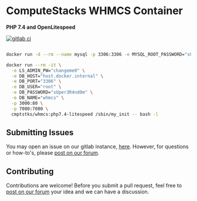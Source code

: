 # ComputeStacks WHMCS Container

**PHP 7.4 and OpenLitespeed**

[![gitlab ci](https://git.cmptstks.com/cs-public/images/whmcs/badges/main/pipeline.svg)](https://git.cmptstks.com/cs-public/images/whmcs/-/jobs)

```bash

docker run -d --rm --name mysql -p 3306:3306 -e MYSQL_ROOT_PASSWORD="sUper3R4nd0m" mariadb:10.3

docker run --rm -it \
  -e LS_ADMIN_PW="changeme0" \
  -e DB_HOST="host.docker.internal" \
  -e DB_PORT="3306" \
  -e DB_USER="root" \
  -e DB_PASSWORD="sUper3R4nd0m" \
  -e DB_NAME="whmcs" \
  -p 3000:80 \
  -p 7080:7080 \
  cmptstks/whmcs:php7.4-litespeed /sbin/my_init -- bash -l
```
  
## Submitting Issues

You may open an issue on our gitlab instance, [here](https://git.cmptstks.com/cs-public/images/whmcs/-/issues). However, for questions or how-to's, please [post on our forum](https://forum.computestacks.com).


## Contributing

Contributions are welcome! Before you submit a pull request, feel free to [post on our forum](https://forum.computestacks.com) your idea and we can have a discussion.

